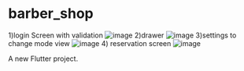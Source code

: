 # barber_shop
1)login Screen with validation
![image](https://github.com/user-attachments/assets/0b4308f3-e21d-433e-9cae-fb4c2b8c76e5)
2)drawer 
![image](https://github.com/user-attachments/assets/1222618c-13c7-4de3-ab20-0358599369bc)
3)settings to change mode view
![image](https://github.com/user-attachments/assets/e6067fd5-ceaf-4ecb-9e47-6ecfe42fc58e)
4) reservation screen 
![image](https://github.com/user-attachments/assets/df3b3e2f-475b-4859-9e3b-7e9e0578b807)

A new Flutter project.
